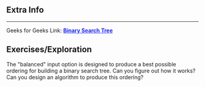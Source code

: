 
<style>
a:link {
    color: #1e28f0;
}
a:visited{
    color: #3c1478;
}
a:hover{
    color: #1e288c;
}
</style>

## Extra Info

-----

Geeks for Geeks Link: [**Binary Search Tree**][G4GLink]


[G4GLink]: https://www.geeksforgeeks.org/binary-search-tree-data-structure/

## Exercises/Exploration

The "balanced" input option is designed to produce a best possible
ordering for building a binary search tree.  Can you figure out how it
works? Can you design an algorithm to produce this ordering?
